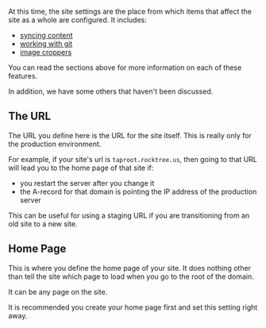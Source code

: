 At this time, the site settings are the place from which items that affect the site as a whole are configured. It includes:

* [syncing content](/docs/communicative_workflow/syncing_content)
* [working with git](/docs/communicative_workflow/working_with_git)
* [image croppers](/docs/building_content/media_library)

You can read the sections above for more information on each of these features.

In addition, we have some others that haven't been discussed.

The URL
----------------

The URL you define here is the URL for the site itself. This is really only for the production environment.

For example, if your site's url is `taproot.rocktree.us`, then going to that URL will lead you to the home page of that site if:

* you restart the server after you change it
* the A-record for that domain is pointing the IP address of the production server

This can be useful for using a staging URL if you are transitioning from an old site to a new site.

Home Page
----------------

This is where you define the home page of your site. It does nothing other than tell the site which page to load when you go to the root of the domain.

It can be any page on the site.

It is recommended you create your home page first and set this setting right away.
